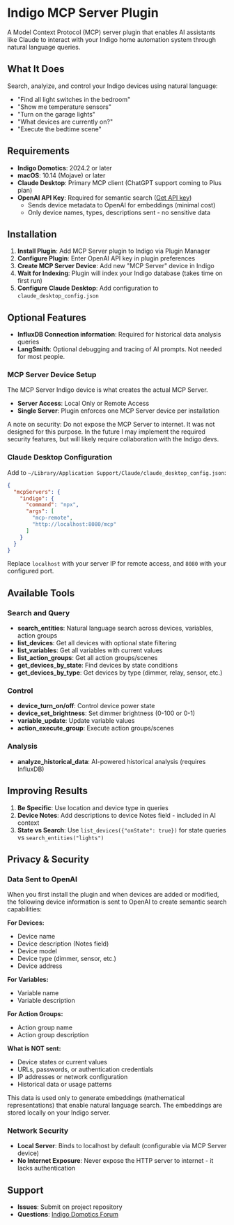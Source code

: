 # Indigo MCP Server Plugin

A Model Context Protocol (MCP) server plugin that enables AI assistants like Claude to interact with your Indigo home
automation system through natural language queries.

## What It Does

Search, analyize, and control your Indigo devices using natural language:

- "Find all light switches in the bedroom"
- "Show me temperature sensors"
- "Turn on the garage lights"
- "What devices are currently on?"
- "Execute the bedtime scene"

## Requirements

- **Indigo Domotics**: 2024.2 or later
- **macOS**: 10.14 (Mojave) or later
- **Claude Desktop**: Primary MCP client (ChatGPT support coming to Plus plan)
- **OpenAI API Key**: Required for semantic search ([Get API key](https://platform.openai.com/api-keys))
    - Sends device metadata to OpenAI for embeddings (minimal cost)
    - Only device names, types, descriptions sent - no sensitive data

## Installation

1. **Install Plugin**: Add MCP Server plugin to Indigo via Plugin Manager
2. **Configure Plugin**: Enter OpenAI API key in plugin preferences
3. **Create MCP Server Device**: Add new "MCP Server" device in Indigo
4. **Wait for Indexing**: Plugin will index your Indigo database (takes time on first run)
5. **Configure Claude Desktop**: Add configuration to `claude_desktop_config.json`

## Optional Features

- **InfluxDB Connection information**: Required for historical data analysis queries
- **LangSmith**: Optional debugging and tracing of AI prompts. Not needed for most people.

### MCP Server Device Setup

The MCP Server Indigo device is what creates the actual MCP Server.

- **Server Access**: Local Only or Remote Access
- **Single Server**: Plugin enforces one MCP Server device per installation

A note on security: Do not expose the MCP Server to internet. It was not designed for this purpose. In the future I may
implement the required security features, but will likely require collaboration with the Indigo devs.

### Claude Desktop Configuration

Add to `~/Library/Application Support/Claude/claude_desktop_config.json`:

```json
{
  "mcpServers": {
    "indigo": {
      "command": "npx",
      "args": [
        "mcp-remote",
        "http://localhost:8080/mcp"
      ]
    }
  }
}
```

Replace `localhost` with your server IP for remote access, and `8080` with your configured port.

## Available Tools

### Search and Query

- **search_entities**: Natural language search across devices, variables, action groups
- **list_devices**: Get all devices with optional state filtering
- **list_variables**: Get all variables with current values
- **list_action_groups**: Get all action groups/scenes
- **get_devices_by_state**: Find devices by state conditions
- **get_devices_by_type**: Get devices by type (dimmer, relay, sensor, etc.)

### Control

- **device_turn_on/off**: Control device power state
- **device_set_brightness**: Set dimmer brightness (0-100 or 0-1)
- **variable_update**: Update variable values
- **action_execute_group**: Execute action groups/scenes

### Analysis

- **analyze_historical_data**: AI-powered historical analysis (requires InfluxDB)

## Improving Results

1. **Be Specific**: Use location and device type in queries
2. **Device Notes**: Add descriptions to device Notes field - included in AI context
3. **State vs Search**: Use `list_devices({"onState": true})` for state queries vs `search_entities("lights")`

## Privacy & Security

### Data Sent to OpenAI

When you first install the plugin and when devices are added or modified, the following device information is sent to OpenAI to create semantic search capabilities:

**For Devices:**
- Device name
- Device description (Notes field)
- Device model
- Device type (dimmer, sensor, etc.)
- Device address

**For Variables:**
- Variable name
- Variable description

**For Action Groups:**
- Action group name
- Action group description

**What is NOT sent:**
- Device states or current values
- URLs, passwords, or authentication credentials
- IP addresses or network configuration
- Historical data or usage patterns

This data is used only to generate embeddings (mathematical representations) that enable natural language search. The embeddings are stored locally on your Indigo server.

### Network Security

- **Local Server**: Binds to localhost by default (configurable via MCP Server device)
- **No Internet Exposure**: Never expose the HTTP server to internet - it lacks authentication

## Support

- **Issues**: Submit on project repository
- **Questions**: [Indigo Domotics Forum](https://forums.indigodomo.com/viewforum.php?f=274)